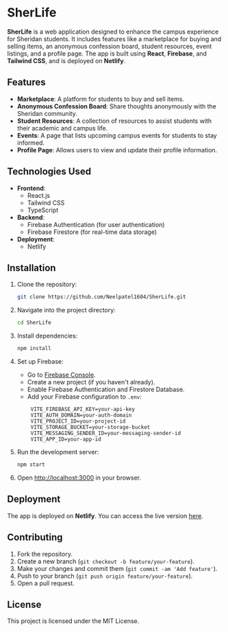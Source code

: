 # **SherLife**

**SherLife** is a web application designed to enhance the campus experience for Sheridan students. It includes features like a marketplace for buying and selling items, an anonymous confession board, student resources, event listings, and a profile page. The app is built using **React**, **Firebase**, and **Tailwind CSS**, and is deployed on **Netlify**.

## **Features**

- **Marketplace**: A platform for students to buy and sell items.
- **Anonymous Confession Board**: Share thoughts anonymously with the Sheridan community.
- **Student Resources**: A collection of resources to assist students with their academic and campus life.
- **Events**: A page that lists upcoming campus events for students to stay informed.
- **Profile Page**: Allows users to view and update their profile information.

## **Technologies Used**

- **Frontend**: 
  - React.js
  - Tailwind CSS
  - TypeScript
- **Backend**:
  - Firebase Authentication (for user authentication)
  - Firebase Firestore (for real-time data storage)
- **Deployment**:
  - Netlify

## **Installation**

1. Clone the repository:
   ```bash
   git clone https://github.com/Neelpatel1604/SherLife.git
   ```

2. Navigate into the project directory:
   ```bash
   cd SherLife
   ```

3. Install dependencies:
   ```bash
   npm install
   ```

4. Set up Firebase:
   - Go to [Firebase Console](https://console.firebase.google.com/).
   - Create a new project (if you haven't already).
   - Enable Firebase Authentication and Firestore Database.
   - Add your Firebase configuration to `.env`:
     ```env
      VITE_FIREBASE_API_KEY=your-api-key
      VITE_AUTH_DOMAIN=your-auth-domain
      VITE_PROJECT_ID=your-project-id
      VITE_STORAGE_BUCKET=your-storage-bucket
      VITE_MESSAGING_SENDER_ID=your-messaging-sender-id
      VITE_APP_ID=your-app-id
     ```

5. Run the development server:
   ```bash
   npm start
   ```

6. Open [http://localhost:3000](http://localhost:3000) in your browser.

## **Deployment**

The app is deployed on **Netlify**. You can access the live version [here](https://sher-life.netlify.app).

## **Contributing**

1. Fork the repository.
2. Create a new branch (`git checkout -b feature/your-feature`).
3. Make your changes and commit them (`git commit -am 'Add feature'`).
4. Push to your branch (`git push origin feature/your-feature`).
5. Open a pull request.

## **License**

This project is licensed under the MIT License.

